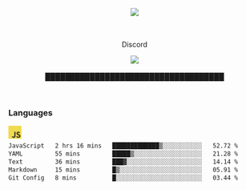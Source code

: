 <p align="center">
  <img src="https://share.dmca.gripe/EEtZKgXdFbg8aots.png">
</p>
‎<p align="center">Discord</p>

<p align="center">
  <img src="https://discord.c99.nl/widget/theme-2/287977955240706060.png">
</p>

<p align="center">████████████████████████████████████</p></br>

### Languages

<img align="left" alt="JavaScript" width="26px" src="https://raw.githubusercontent.com/github/explore/80688e429a7d4ef2fca1e82350fe8e3517d3494d/topics/javascript/javascript.png" /></br>

<!--START_SECTION:waka-->
```text
JavaScript   2 hrs 16 mins   █████████████▒░░░░░░░░░░░   52.72 % 
YAML         55 mins         █████▒░░░░░░░░░░░░░░░░░░░   21.28 % 
Text         36 mins         ███▓░░░░░░░░░░░░░░░░░░░░░   14.14 % 
Markdown     15 mins         █▒░░░░░░░░░░░░░░░░░░░░░░░   05.91 % 
Git Config   8 mins          █░░░░░░░░░░░░░░░░░░░░░░░░   03.44 % 
```
<!--END_SECTION:waka-->
